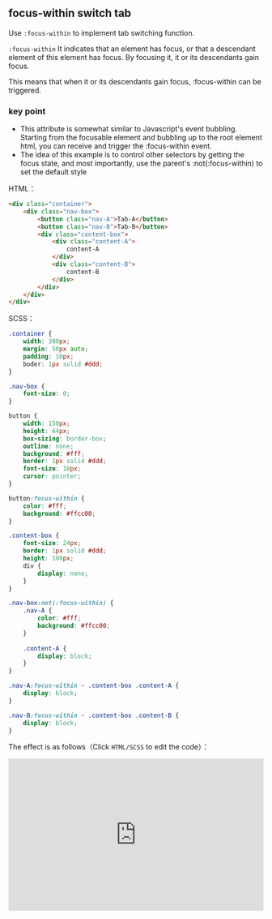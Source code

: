 ## focus-within switch tab

Use `:focus-within` to implement tab switching function.

`:focus-within` It indicates that an element has focus, or that a descendant element of this element has focus. By focusing it, it or its descendants gain focus.

This means that when it or its descendants gain focus, :focus-within can be triggered.

### key point

+ This attribute is somewhat similar to Javascript's event bubbling. Starting from the focusable element and bubbling up to the root element html, you can receive and trigger the :focus-within event.
+ The idea of this example is to control other selectors by getting the focus state, and most importantly, use the parent's :not(:focus-within) to set the default style

HTML：

```html
<div class="container">
    <div class="nav-box">
        <button class="nav-A">Tab-A</button>
        <button class="nav-B">Tab-B</button>
        <div class="content-box">
            <div class="content-A">
                content-A
            </div>
            <div class="content-B">
                content-B
            </div>
        </div>
    </div>
</div>
```

SCSS：
```scss
.container {
    width: 300px;
    margin: 50px auto;
    padding: 10px;
    boder: 1px solid #ddd;
}

.nav-box {
    font-size: 0;
}

button {
    width: 150px; 
    height: 64px;
    box-sizing: border-box;
    outline: none;
    background: #fff;
    border: 1px solid #ddd;
    font-size: 18px;
    cursor: pointer;
}

button:focus-within {
    color: #fff;
    background: #ffcc00;
}

.content-box {
    font-size: 24px;
    border: 1px solid #ddd;
    height: 100px;
    div {
        display: none;
    }
}

.nav-box:not(:focus-within) {
    .nav-A {
        color: #fff;
        background: #ffcc00;
    }
    
    .content-A {
        display: block;
    }
}

.nav-A:focus-within ~ .content-box .content-A {
    display: block;
}

.nav-B:focus-within ~ .content-box .content-B {
    display: block;
}
```

The effect is as follows（Click `HTML/SCSS` to edit the code）：

<iframe height="300" style="width: 100%;" scrolling="no" title="pesudo-focus-within" src="https://codepen.io/dvha/embed/BavOLyV?default-tab=html%2Cresult" frameborder="no" loading="lazy" allowtransparency="true" allowfullscreen="true">
  See the Pen <a href="https://codepen.io/dvha/pen/BavOLyV">
  pesudo-focus-within</a> by HaDV (<a href="https://codepen.io/dvha">@dvha</a>)
  on <a href="https://codepen.io">CodePen</a>.
</iframe>